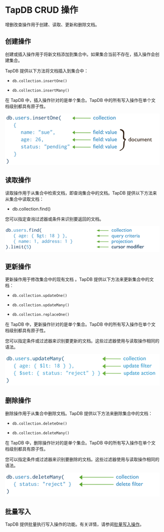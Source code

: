# TapDB CRUD 操作

增删改查操作用于创建、读取、更新和删除文档。

## 创建操作

创建或插入操作用于将新文档添加到集合中。如果集合当前不存在，插入操作会创建集合。

TapDB 提供以下方法将文档插入到集合中：

- `db.collection.insertOne()`

- `db.collection.insertMany()`

在 TapDB 中，插入操作针对的是单个集合。TapDB 中的所有写入操作在单个文档级别都具有原子性。

![](../images/crud-annotated-mongodb-insertOne.bakedsvg.svg)

## 读取操作

读取操作用于从集合中检索文档，即查询集合中的文档。TapDB 提供以下方法来从集合中读取文档：

- db.collection.find()

您可以指定查询过滤器或条件来识别要返回的文档。

![](../images/crud-annotated-mongodb-find.bakedsvg.svg)

## 更新操作

更新操作用于修改集合中的现有文档 。TapDB 提供以下方法来更新集合中的文档：

- `db.collection.updateOne()`

- `db.collection.updateMany()`

- `db.collection.replaceOne()`

在 TapDB 中，更新操作针对的是单个集合。TapDB 中的所有写入操作在单个文档级别都具有原子性。

您可以指定条件或过滤器来识别要更新的文档。这些过滤器使用与读取操作相同的语法。

![](../images/crud-annotated-mongodb-updateMany.bakedsvg.svg)

## 删除操作

删除操作用于从集合中删除文档。TapDB 提供以下方法来删除集合中的文档：

- `db.collection.deleteOne()`

- `db.collection.deleteMany()`

在 TapDB 中，删除操作针对的是单个集合。TapDB 中的所有写入操作在单个文档级别都具有原子性。

您可以指定条件或过滤器来识别要删除的文档。这些过滤器使用与读取操作相同的语法。

![](../images/crud-annotated-mongodb-deleteMany.bakedsvg.svg)

## 批量写入

TapDB 提供批量执行写入操作的功能。有关详情，请参阅[批量写入操作](bulk-write-operations.md)。